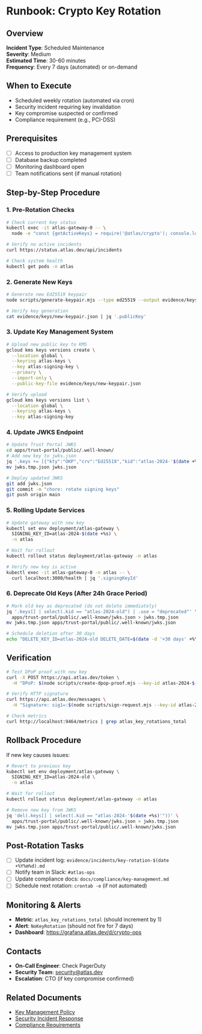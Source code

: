 # Runbook: Crypto Key Rotation

## Overview
**Incident Type**: Scheduled Maintenance  
**Severity**: Medium  
**Estimated Time**: 30-60 minutes  
**Frequency**: Every 7 days (automated) or on-demand

## When to Execute
- Scheduled weekly rotation (automated via cron)
- Security incident requiring key invalidation
- Key compromise suspected or confirmed
- Compliance requirement (e.g., PCI-DSS)

## Prerequisites
- [ ] Access to production key management system
- [ ] Database backup completed
- [ ] Monitoring dashboard open
- [ ] Team notifications sent (if manual rotation)

## Step-by-Step Procedure

### 1. Pre-Rotation Checks
```bash
# Check current key status
kubectl exec -it atlas-gateway-0 -- \
  node -e "const {getActiveKeys} = require('@atlas/crypto'); console.log(getActiveKeys());"

# Verify no active incidents
curl https://status.atlas.dev/api/incidents

# Check system health
kubectl get pods -n atlas
```

### 2. Generate New Keys
```bash
# Generate new Ed25519 keypair
node scripts/generate-keypair.mjs --type ed25519 --output evidence/keys/new-keypair.json

# Verify key generation
cat evidence/keys/new-keypair.json | jq '.publicKey'
```

### 3. Update Key Management System
```bash
# Upload new public key to KMS
gcloud kms keys versions create \
  --location global \
  --keyring atlas-keys \
  --key atlas-signing-key \
  --primary \
  --import-only \
  --public-key-file evidence/keys/new-keypair.json

# Verify upload
gcloud kms keys versions list \
  --location global \
  --keyring atlas-keys \
  --key atlas-signing-key
```

### 4. Update JWKS Endpoint
```bash
# Update Trust Portal JWKS
cd apps/trust-portal/public/.well-known/
# Add new key to jwks.json
jq '.keys += [{"kty":"OKP","crv":"Ed25519","kid":"atlas-2024-'$(date +%s)'","use":"sig","alg":"EdDSA","x":"'$(cat ../../../../evidence/keys/new-keypair.json | jq -r .publicKey)'"}]' jwks.json > jwks.tmp.json
mv jwks.tmp.json jwks.json

# Deploy updated JWKS
git add jwks.json
git commit -m "chore: rotate signing keys"
git push origin main
```

### 5. Rolling Update Services
```bash
# Update gateway with new key
kubectl set env deployment/atlas-gateway \
  SIGNING_KEY_ID=atlas-2024-$(date +%s) \
  -n atlas

# Wait for rollout
kubectl rollout status deployment/atlas-gateway -n atlas

# Verify new key is active
kubectl exec -it atlas-gateway-0 -n atlas -- \
  curl localhost:3000/health | jq '.signingKeyId'
```

### 6. Deprecate Old Keys (After 24h Grace Period)
```bash
# Mark old key as deprecated (do not delete immediately)
jq '.keys[] | select(.kid == "atlas-2024-old") | .use = "deprecated"' \
  apps/trust-portal/public/.well-known/jwks.json > jwks.tmp.json
mv jwks.tmp.json apps/trust-portal/public/.well-known/jwks.json

# Schedule deletion after 30 days
echo "DELETE_KEY_ID=atlas-2024-old DELETE_DATE=$(date -d '+30 days' +%Y-%m-%d)" >> evidence/key-deletion-schedule.txt
```

## Verification
```bash
# Test DPoP proof with new key
curl -X POST https://api.atlas.dev/token \
  -H "DPoP: $(node scripts/create-dpop-proof.mjs --key-id atlas-2024-$(date +%s))"

# Verify HTTP signature
curl https://api.atlas.dev/messages \
  -H "Signature: sig1=:$(node scripts/sign-request.mjs --key-id atlas-2024-$(date +%s)):"

# Check metrics
curl http://localhost:9464/metrics | grep atlas_key_rotations_total
```

## Rollback Procedure
If new key causes issues:
```bash
# Revert to previous key
kubectl set env deployment/atlas-gateway \
  SIGNING_KEY_ID=atlas-2024-old \
  -n atlas

# Wait for rollout
kubectl rollout status deployment/atlas-gateway -n atlas

# Remove new key from JWKS
jq 'del(.keys[] | select(.kid == "atlas-2024-'$(date +%s)'"))' \
  apps/trust-portal/public/.well-known/jwks.json > jwks.tmp.json
mv jwks.tmp.json apps/trust-portal/public/.well-known/jwks.json
```

## Post-Rotation Tasks
- [ ] Update incident log: `evidence/incidents/key-rotation-$(date +%Y%m%d).md`
- [ ] Notify team in Slack: `#atlas-ops`
- [ ] Update compliance docs: `docs/compliance/key-management.md`
- [ ] Schedule next rotation: `crontab -e` (if not automated)

## Monitoring & Alerts
- **Metric**: `atlas_key_rotations_total` (should increment by 1)
- **Alert**: `NoKeyRotation` (should not fire for 7 days)
- **Dashboard**: https://grafana.atlas.dev/d/crypto-ops

## Contacts
- **On-Call Engineer**: Check PagerDuty
- **Security Team**: security@atlas.dev
- **Escalation**: CTO (if key compromise confirmed)

## Related Documents
- [Key Management Policy](../security/key-management-policy.md)
- [Security Incident Response](./security-incident-response.md)
- [Compliance Requirements](../compliance/key-rotation-requirements.md)

